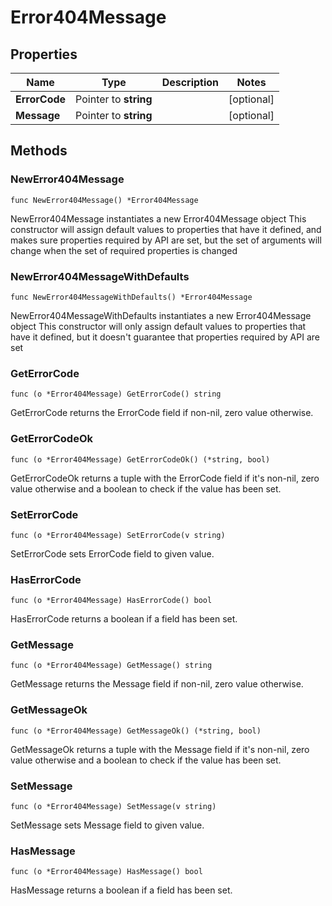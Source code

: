 # Error404Message

## Properties

|Name | Type | Description | Notes|
|------------ | ------------- | ------------- | -------------|
|**ErrorCode** | Pointer to **string** |  | [optional] |
|**Message** | Pointer to **string** |  | [optional] |

## Methods

### NewError404Message

`func NewError404Message() *Error404Message`

NewError404Message instantiates a new Error404Message object
This constructor will assign default values to properties that have it defined,
and makes sure properties required by API are set, but the set of arguments
will change when the set of required properties is changed

### NewError404MessageWithDefaults

`func NewError404MessageWithDefaults() *Error404Message`

NewError404MessageWithDefaults instantiates a new Error404Message object
This constructor will only assign default values to properties that have it defined,
but it doesn't guarantee that properties required by API are set

### GetErrorCode

`func (o *Error404Message) GetErrorCode() string`

GetErrorCode returns the ErrorCode field if non-nil, zero value otherwise.

### GetErrorCodeOk

`func (o *Error404Message) GetErrorCodeOk() (*string, bool)`

GetErrorCodeOk returns a tuple with the ErrorCode field if it's non-nil, zero value otherwise
and a boolean to check if the value has been set.

### SetErrorCode

`func (o *Error404Message) SetErrorCode(v string)`

SetErrorCode sets ErrorCode field to given value.

### HasErrorCode

`func (o *Error404Message) HasErrorCode() bool`

HasErrorCode returns a boolean if a field has been set.

### GetMessage

`func (o *Error404Message) GetMessage() string`

GetMessage returns the Message field if non-nil, zero value otherwise.

### GetMessageOk

`func (o *Error404Message) GetMessageOk() (*string, bool)`

GetMessageOk returns a tuple with the Message field if it's non-nil, zero value otherwise
and a boolean to check if the value has been set.

### SetMessage

`func (o *Error404Message) SetMessage(v string)`

SetMessage sets Message field to given value.

### HasMessage

`func (o *Error404Message) HasMessage() bool`

HasMessage returns a boolean if a field has been set.


